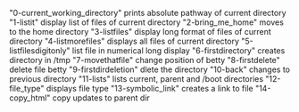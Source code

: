 "0-current_working_directory" prints absolute pathway of current directory
"1-listit" display list of files of current directory
"2-bring_me_home" moves to the home directory
"3-listfiles" display long format of files of current directory
"4-listmorefiles" displays all files of current directory
"5-listfilesdigitonly" list file in numerical long display
"6-firstdirectory" creates directory in /tmp
"7-movethatfile" change position of betty
"8-firstdelete" delete file betty
"9-firstdirdeletion" dlete the directory
"10-back" changes to previous directory
"11-lists" lists current, parent and /boot directories
"12-file_type" displays file type
"13-symbolic_link" creates a link to file
"14-copy_html" copy updates to parent dir
